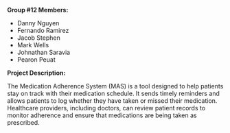 **Group #12 Members:**
- Danny Nguyen
- Fernando Ramirez
- Jacob Stephen
- Mark Wells
- Johnathan Saravia 
- Pearon Peuat


**Project Description:**

The Medication Adherence System (MAS) is a tool designed to help patients stay on track with their medication schedule. It sends timely reminders and 
allows patients to log whether they have taken or missed their medication. Healthcare providers, including doctors, can review patient records to 
monitor adherence and ensure that medications are being taken as prescribed.






